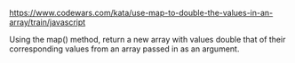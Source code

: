 https://www.codewars.com/kata/use-map-to-double-the-values-in-an-array/train/javascript

Using the map() method, return a new array with values double that of their corresponding values from an array passed in as an argument.
